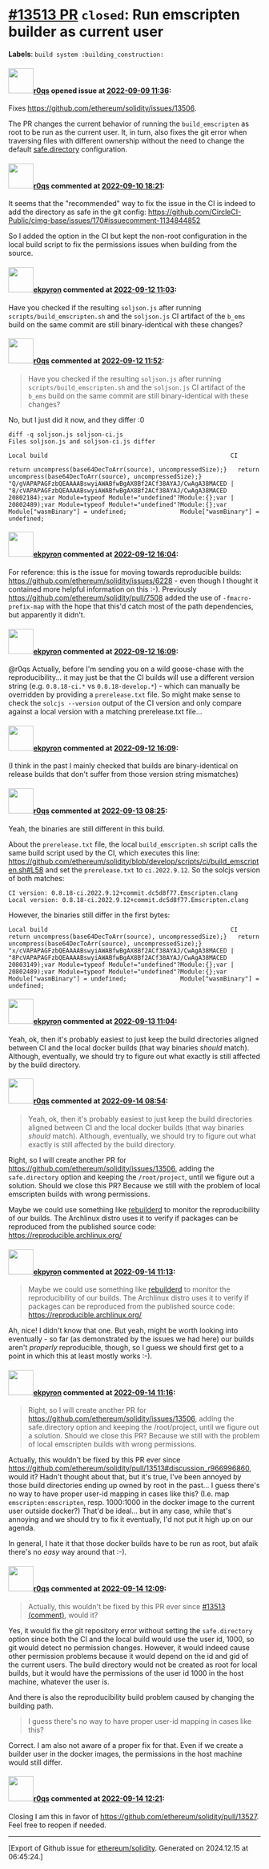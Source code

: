 # [\#13513 PR](https://github.com/ethereum/solidity/pull/13513) `closed`: Run emscripten builder as current user
**Labels**: `build system :building_construction:`


#### <img src="https://avatars.githubusercontent.com/u/457348?u=e02c93e6d98c1154952140a8d5af50d9d5ca59c9&v=4" width="50">[r0qs](https://github.com/r0qs) opened issue at [2022-09-09 11:36](https://github.com/ethereum/solidity/pull/13513):

Fixes https://github.com/ethereum/solidity/issues/13506.

The PR changes the current behavior of running the `build_emscripten` as root to be run as the current user. It, in turn, also fixes the git error when traversing files with different ownership without the need to change the default [safe.directory](https://github.blog/2022-04-12-git-security-vulnerability-announced/) configuration.

#### <img src="https://avatars.githubusercontent.com/u/457348?u=e02c93e6d98c1154952140a8d5af50d9d5ca59c9&v=4" width="50">[r0qs](https://github.com/r0qs) commented at [2022-09-10 18:21](https://github.com/ethereum/solidity/pull/13513#issuecomment-1242781600):

It seems that the "recommended" way to fix the issue in the CI is indeed to add the directory as safe in the git config: https://github.com/CircleCI-Public/cimg-base/issues/170#issuecomment-1134844852

So I added the option in the CI but kept the non-root configuration in the local build script to fix the permissions issues when building from the source.

#### <img src="https://avatars.githubusercontent.com/u/1347491?v=4" width="50">[ekpyron](https://github.com/ekpyron) commented at [2022-09-12 11:03](https://github.com/ethereum/solidity/pull/13513#issuecomment-1243572323):

Have you checked if the resulting ``soljson.js`` after running ``scripts/build_emscripten.sh`` and the ``soljson.js`` CI artifact of the ``b_ems`` build on the same commit are still binary-identical with these changes?

#### <img src="https://avatars.githubusercontent.com/u/457348?u=e02c93e6d98c1154952140a8d5af50d9d5ca59c9&v=4" width="50">[r0qs](https://github.com/r0qs) commented at [2022-09-12 11:52](https://github.com/ethereum/solidity/pull/13513#issuecomment-1243626065):

> Have you checked if the resulting `soljson.js` after running `scripts/build_emscripten.sh` and the `soljson.js` CI artifact of the `b_ems` build on the same commit are still binary-identical with these changes?

No, but I just did it now, and they differ :0
```
diff -q soljson.js soljson-ci.js 
Files soljson.js and soljson-ci.js differ
```

```
Local build                                                   CI

return uncompress(base64DecToArr(source), uncompressedSize);}	return uncompress(base64DecToArr(source), uncompressedSize);}
"Q/gVAPAPAGFzbQEAAAABswyiAWABfwBgAX8Bf2ACf38AYAJ/CwAgA38MACED |	"8/cVAPAPAGFzbQEAAAABswyiAWABfwBgAX8Bf2ACf38AYAJ/CwAgA38MACED
20802184);var Module=typeof Module!="undefined"?Module:{};var |	20802489);var Module=typeof Module!="undefined"?Module:{};var
Module["wasmBinary"] = undefined;				Module["wasmBinary"] = undefined;
```

#### <img src="https://avatars.githubusercontent.com/u/1347491?v=4" width="50">[ekpyron](https://github.com/ekpyron) commented at [2022-09-12 16:04](https://github.com/ethereum/solidity/pull/13513#issuecomment-1243958435):

For reference: this is the issue for moving towards reproducible builds: https://github.com/ethereum/solidity/issues/6228 - even though I thought it contained more helpful information on this :-). Previously https://github.com/ethereum/solidity/pull/7508 added the use of ``-fmacro-prefix-map`` with the hope that this'd catch most of the path dependencies, but apparently it didn't.

#### <img src="https://avatars.githubusercontent.com/u/1347491?v=4" width="50">[ekpyron](https://github.com/ekpyron) commented at [2022-09-12 16:09](https://github.com/ethereum/solidity/pull/13513#issuecomment-1243964878):

@r0qs Actually, before I'm sending you on a wild goose-chase with the reproducibility... it may just be that the CI builds will use a different version string (e.g. ``0.8.18-ci.*`` vs ``0.8.18-develop.*``) - which can manually be overridden by providing a ``prerelease.txt`` file. So might make sense to check the ``solcjs --version`` output of the CI version and only compare against a local version with a matching prerelease.txt file...

#### <img src="https://avatars.githubusercontent.com/u/1347491?v=4" width="50">[ekpyron](https://github.com/ekpyron) commented at [2022-09-12 16:09](https://github.com/ethereum/solidity/pull/13513#issuecomment-1243965825):

(I think in the past I mainly checked that builds are binary-identical on release builds that don't suffer from those version string mismatches)

#### <img src="https://avatars.githubusercontent.com/u/457348?u=e02c93e6d98c1154952140a8d5af50d9d5ca59c9&v=4" width="50">[r0qs](https://github.com/r0qs) commented at [2022-09-13 08:25](https://github.com/ethereum/solidity/pull/13513#issuecomment-1245069567):

Yeah, the binaries are still different in this build.

About the `prerelease.txt` file, the local `build_emscripten.sh` script calls the same build script used by the CI, which executes this line: https://github.com/ethereum/solidity/blob/develop/scripts/ci/build_emscripten.sh#L58 and set the `prerelease.txt` to `ci.2022.9.12`. So the solcjs version of both matches:
```
CI version: 0.8.18-ci.2022.9.12+commit.dc5d8f77.Emscripten.clang
Local version: 0.8.18-ci.2022.9.12+commit.dc5d8f77.Emscripten.clang
```

However, the binaries still differ in the first bytes:
```
Local build                                                   CI
return uncompress(base64DecToArr(source), uncompressedSize);}	return uncompress(base64DecToArr(source), uncompressedSize);}
"x/cVAPAPAGFzbQEAAAABswyiAWABfwBgAX8Bf2ACf38AYAJ/CwAgA38MACED |	"8PcVAPAPAGFzbQEAAAABswyiAWABfwBgAX8Bf2ACf38AYAJ/CwAgA38MACED
20803149);var Module=typeof Module!="undefined"?Module:{};var |	20802489);var Module=typeof Module!="undefined"?Module:{};var
Module["wasmBinary"] = undefined;				Module["wasmBinary"] = undefined;
```

#### <img src="https://avatars.githubusercontent.com/u/1347491?v=4" width="50">[ekpyron](https://github.com/ekpyron) commented at [2022-09-13 11:04](https://github.com/ethereum/solidity/pull/13513#issuecomment-1245250353):

Yeah, ok, then it's probably easiest to just keep the build directories aligned between CI and the local docker builds (that way binaries *should* match). Although, eventually, we should try to figure out what exactly is still affected by the build directory.

#### <img src="https://avatars.githubusercontent.com/u/457348?u=e02c93e6d98c1154952140a8d5af50d9d5ca59c9&v=4" width="50">[r0qs](https://github.com/r0qs) commented at [2022-09-14 08:54](https://github.com/ethereum/solidity/pull/13513#issuecomment-1246451558):

> Yeah, ok, then it's probably easiest to just keep the build directories aligned between CI and the local docker builds (that way binaries _should_ match). Although, eventually, we should try to figure out what exactly is still affected by the build directory.

Right, so I will create another PR for https://github.com/ethereum/solidity/issues/13506, adding the `safe.directory` option and keeping the `/root/project`, until we figure out a solution. Should we close this PR? Because we still with the problem of local emscripten builds with wrong permissions.

Maybe we could use something like [rebuilderd](https://github.com/kpcyrd/rebuilderd) to monitor the reproducibility of our builds. The Archlinux distro uses it to verify if packages can be reproduced from the published source code: https://reproducible.archlinux.org/

#### <img src="https://avatars.githubusercontent.com/u/1347491?v=4" width="50">[ekpyron](https://github.com/ekpyron) commented at [2022-09-14 11:13](https://github.com/ethereum/solidity/pull/13513#issuecomment-1246612666):

> Maybe we could use something like [rebuilderd](https://github.com/kpcyrd/rebuilderd) to monitor the reproducibility of our builds. The Archlinux distro uses it to verify if packages can be reproduced from the published source code: https://reproducible.archlinux.org/

Ah, nice! I didn't know that one. But yeah, might be worth looking into eventually - so far (as demonstrated by the issues we had here) our builds aren't *properly* reproducible, though, so I guess we should first get to a point in which this at least mostly works :-).

#### <img src="https://avatars.githubusercontent.com/u/1347491?v=4" width="50">[ekpyron](https://github.com/ekpyron) commented at [2022-09-14 11:16](https://github.com/ethereum/solidity/pull/13513#issuecomment-1246616101):

> Right, so I will create another PR for https://github.com/ethereum/solidity/issues/13506, adding the safe.directory option and keeping the /root/project, until we figure out a solution. Should we close this PR? Because we still with the problem of local emscripten builds with wrong permissions.

Actually, this wouldn't be fixed by this PR ever since https://github.com/ethereum/solidity/pull/13513#discussion_r966996860, would it? Hadn't thought about that, but it's true, I've been annoyed by those build directories ending up owned by root in the past... I guess there's no way to have proper user-id mapping in cases like this? (I.e. map ``emscripten:emscripten``, resp. 1000:1000 in the docker image to the current user outside docker?) That'd be ideal... but in any case, while that's annoying and we should try to fix it eventually, I'd not put it high up on our agenda.

In general, I hate it that those docker builds have to be run as root, but afaik there's no *easy* way around that :-).

#### <img src="https://avatars.githubusercontent.com/u/457348?u=e02c93e6d98c1154952140a8d5af50d9d5ca59c9&v=4" width="50">[r0qs](https://github.com/r0qs) commented at [2022-09-14 12:09](https://github.com/ethereum/solidity/pull/13513#issuecomment-1246670097):

> Actually, this wouldn't be fixed by this PR ever since [#13513 (comment)](https://github.com/ethereum/solidity/pull/13513#discussion_r966996860), would it?

Yes, it would fix the git repository error without setting the `safe.directory` option since both the CI and the local build would use the user id, 1000, so git would detect no permission changes. However, it would indeed cause other permission problems because it would depend on the id and gid of the current users. The build directory would not be created as root for local builds, but it would have the permissions of the user id 1000 in the host machine, whatever the user is.

And there is also the reproducibility build problem caused by changing the building path.

> I guess there's no way to have proper user-id mapping in cases like this?

Correct. I am also not aware of a proper fix for that. Even if we create a builder user in the docker images, the permissions in the host machine would still differ.

#### <img src="https://avatars.githubusercontent.com/u/457348?u=e02c93e6d98c1154952140a8d5af50d9d5ca59c9&v=4" width="50">[r0qs](https://github.com/r0qs) commented at [2022-09-14 12:21](https://github.com/ethereum/solidity/pull/13513#issuecomment-1246682810):

Closing I am this in favor of https://github.com/ethereum/solidity/pull/13527. Feel free to reopen if needed.


-------------------------------------------------------------------------------



[Export of Github issue for [ethereum/solidity](https://github.com/ethereum/solidity). Generated on 2024.12.15 at 06:45:24.]
